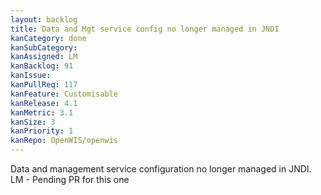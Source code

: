 ```yaml
---
layout: backlog
title: Data and Mgt service config no longer managed in JNDI
kanCategory: done
kanSubCategory: 
kanAssigned: LM
kanBacklog: 91
kanIssue:
kanPullReq: 117
kanFeature: Customisable
kanRelease: 4.1
kanMetric: 3.1
kanSize: 3
kanPriority: 1
kanRepo: OpenWIS/openwis
---
```

Data and management service configuration no longer managed in JNDI. LM - Pending PR for this one

